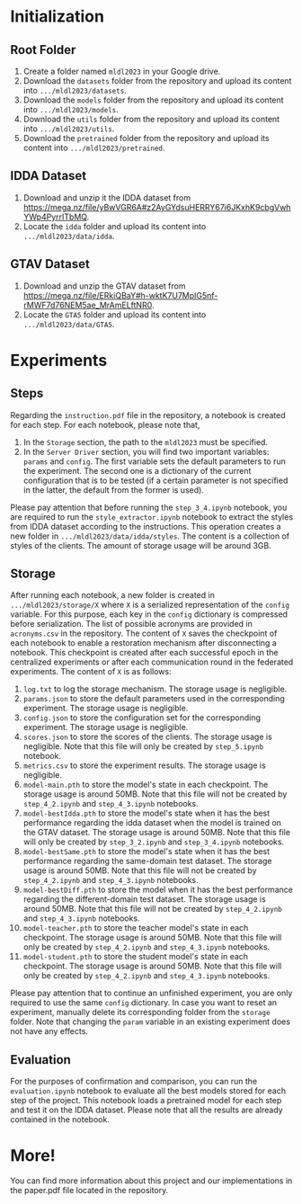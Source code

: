 # Initialization
## Root Folder
1. Create a folder named `mldl2023` in your Google drive.
2. Download the `datasets` folder from the repository and upload its content into `.../mldl2023/datasets`.
3. Download the `models` folder from the repository and upload its content into `.../mldl2023/models`.
4. Download the `utils` folder from the repository and upload its content into `.../mldl2023/utils`.
5. Download the `pretrained` folder from the repository and upload its content into `.../mldl2023/pretrained`.

## IDDA Dataset
1. Download and unzip it the IDDA dataset from https://mega.nz/file/yBwVGR6A#z2AyGYdsuHERRY67i6JKxhK9cbgVwhYWp4PyrrITbMQ.
2. Locate the `idda` folder and upload its content into `.../mldl2023/data/idda`.

## GTAV Dataset
1. Download and unzip the GTAV dataset from https://mega.nz/file/ERkiQBaY#h-wktK7U7MpIG5nf-rMWF7d76NEM5ae_MrAmELftNR0.
2. Locate the `GTA5` folder and upload its content into `.../mldl2023/data/GTA5`.

# Experiments
## Steps
Regarding the `instruction.pdf` file in the repository, a notebook is created for each step. For each notebook, please note that,
1. In the `Storage` section, the path to the `mldl2023` must be specified.
2. In the `Server Driver` section, you will find two important variables: `params` and `config`. The first variable sets the default parameters to run the experiment. The second one is a dictionary of the current configuration that is to be tested (if a certain parameter is not specified in the latter, the default from the former is used).

Please pay attention that before running the `step_3_4.ipynb` notebook, you are required to run the `style_extractor.ipynb` notebook to extract the styles from IDDA dataset according to the instructions. This operation creates a new folder in `.../mldl2023/data/idda/styles`. The content is a collection of styles of the clients. The amount of storage usage will be around 3GB.

## Storage
After running each notebook, a new folder is created in `.../mldl2023/storage/X` where `X` is a serialized representation of the `config` variable. For this purpose, each key in the `config` dictionary is compressed before serialization. The list of possible acronyms are provided in `acronyms.csv` in the repository. The content of `X` saves the checkpoint of each notebook to enable a restoration mechanism after disconnecting a notebook. This checkpoint is created after each successful epoch in the centralized experiments or after each communication round in the federated experiments. The content of `X` is as follows:
1. `log.txt` to log the storage mechanism. The storage usage is negligible.
2. `params.json` to store the default parameters used in the corresponding experiment. The storage usage is negligible.
3. `config.json` to store the configuration set for the corresponding experiment. The storage usage is negligible.
4. `scores.json` to store the scores of the clients. The storage usage is negligible. Note that this file will only be created by `step_5.ipynb` notebook.
5. `metrics.csv` to store the experiment results. The storage usage is negligible.
6. `model-main.pth` to store the model's state in each checkpoint. The storage usage is around 50MB. Note that this file will not be created by `step_4_2.ipynb` and `step_4_3.ipynb` notebooks.
7. `model-bestIdda.pth` to store the model's state when it has the best performance regarding the idda dataset when the model is trained on the GTAV dataset. The storage usage is around 50MB. Note that this file will only be created by `step_3_2.ipynb` and `step_3_4.ipynb` notebooks.
8. `model-bestSame.pth` to store the model's state when it has the best performance regarding the same-domain test dataset. The storage usage is around 50MB. Note that this file will not be created by `step_4_2.ipynb` and `step_4_3.ipynb` notebooks.
9. `model-bestDiff.pth` to store the model when it has the best performance regarding the different-domain test dataset. The storage usage is around 50MB. Note that this file will not be created by `step_4_2.ipynb` and `step_4_3.ipynb` notebooks.
10. `model-teacher.pth` to store the teacher model's state in each checkpoint. The storage usage is around 50MB. Note that this file will only be created by `step_4_2.ipynb` and `step_4_3.ipynb` notebooks.
11. `model-student.pth` to store the student model's state in each checkpoint. The storage usage is around 50MB. Note that this file will only be created by `step_4_2.ipynb` and `step_4_3.ipynb` notebooks.


Please pay attention that to continue an unfinished experiment, you are only required to use the same `config` dictionary. In case you want to reset an experiment, manually delete its corresponding folder from the `storage` folder. Note that changing the `param` variable in an existing experiment does not have any effects.

## Evaluation
For the purposes of confirmation and comparison, you can run the `evaluation.ipynb` notebook to evaluate all the best models stored for each step of the project. This notebook loads a pretrained model for each step and test it on the IDDA dataset. Please note that all the results are already contained in the notebook.

# More!
You can find more information about this project and our implementations in the paper.pdf file located in the repository.
